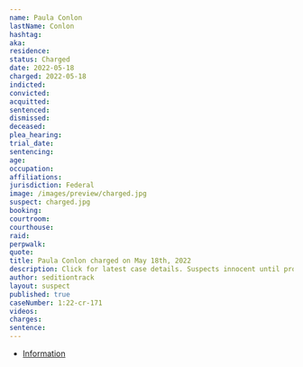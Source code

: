 ```yaml
---
name: Paula Conlon
lastName: Conlon
hashtag:
aka:
residence:
status: Charged
date: 2022-05-18
charged: 2022-05-18
indicted:
convicted:
acquitted:
sentenced:
dismissed:
deceased:
plea_hearing:
trial_date:
sentencing:
age:
occupation:
affiliations:
jurisdiction: Federal
image: /images/preview/charged.jpg
suspect: charged.jpg
booking:
courtroom:
courthouse:
raid:
perpwalk:
quote:
title: Paula Conlon charged on May 18th, 2022
description: Click for latest case details. Suspects innocent until proven guilty.
author: seditiontrack
layout: suspect
published: true
caseNumber: 1:22-cr-171
videos:
charges:
sentence:
---
```


- [Information](https://www.justice.gov/usao-dc/case-multi-defendant/file/1508911/download)
